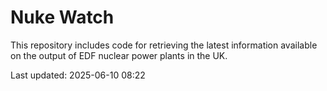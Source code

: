 # Nuke Watch

This repository includes code for retrieving the latest information available on the output of EDF nuclear power plants in the UK.

Last updated: 2025-06-10 08:22